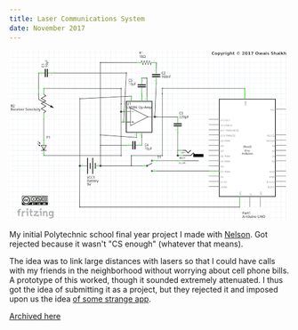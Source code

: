 ```yaml
---
title: Laser Communications System
date: November 2017
---
```


![Laser communications](assets/images/lasercommrecv.png "Laser communications")

My initial Polytechnic school final year project I made with [Nelson](https://github.com/nelsonlobo99). Got rejected because it wasn't "CS enough" (whatever that means).

The idea was to link large distances with lasers so that I could have calls with my friends in the neighborhood without worrying about
cell phone bills. A prototype of this worked, though it sounded extremely attenuated. I thus got the idea of submitting it as a
project, but they rejected it and imposed upon us the idea [of some strange app](https://gitlab.com/ThomasCat/gogreencampus).

[Archived here](https://gitlab.com/ThomasCat/laser-communications-system)
